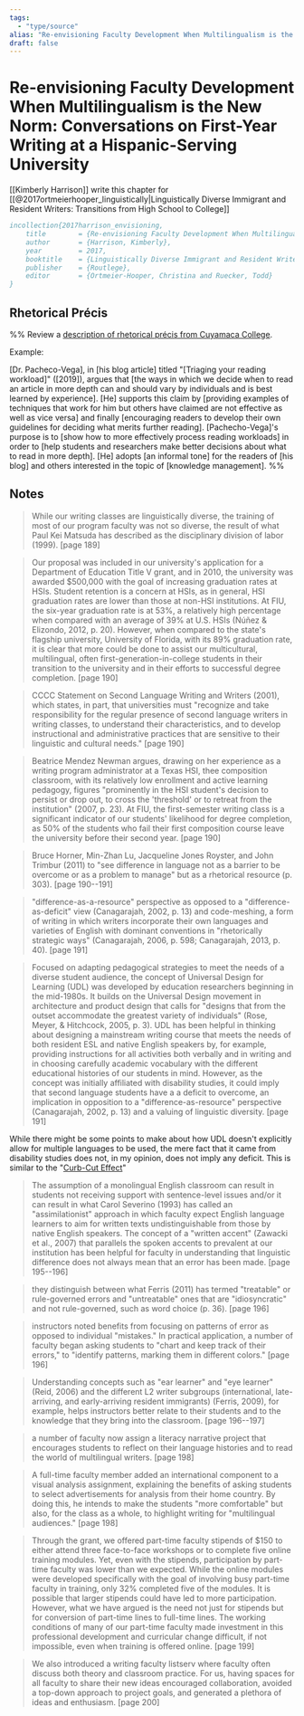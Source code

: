 ```yaml
---
tags:
  - "type/source"
alias: "Re-envisioning Faculty Development When Multilingualism is the New Norm: Conversations on First-Year Writing at a Hispanic-Serving University"
draft: false
---
```

# Re-envisioning Faculty Development When Multilingualism is the New Norm: Conversations on First-Year Writing at a Hispanic-Serving University
[[Kimberly Harrison]] write this chapter for [[@2017ortmeierhooper_linguistically|Linguistically Diverse Immigrant and Resident Writers: Transitions from High School to College]]

```bibtex
incollection{2017harrison_envisioning,
	title        = {Re-envisioning Faculty Development When Multilingualism is the New Norm},
	author       = {Harrison, Kimberly},
	year         = 2017,
	booktitle    = {Linguistically Diverse Immigrant and Resident Writers: Transitions from High School to College},
	publisher    = {Routlege},
	editor       = {Ortmeier-Hooper, Christina and Ruecker, Todd}
}
```

## Rhetorical Précis
%% 
Review a [description of rhetorical précis from Cuyamaca College](https://www.cuyamaca.edu/student-support/tutoring-center/files/student-resources/rhetorical-precis-description-and-examples.pdf). 

Example:

[Dr. Pacheco-Vega], in [his blog article] titled "[Triaging your reading workload]" ([2019]), argues that [the ways in which we decide when to read an article in more depth can and should vary by individuals and is best learned by experience]. [He] supports this claim by [providing examples of techniques that work for him but others have claimed are not effective as well as vice versa] and finally [encouraging readers to develop their own guidelines for deciding what merits further reading]. [Pachecho-Vega]'s purpose is to [show how to more effectively process reading workloads] in order to [help students and researchers make better decisions about what to read in more depth]. [He] adopts [an informal tone] for the readers of [his blog] and others interested in the topic of [knowledge management]. 
%%
## Notes
> While our writing classes are linguistically diverse, the training of most of our program faculty was not so diverse, the result of what Paul Kei Matsuda has described as the disciplinary division of labor (1999). [page 189]

> Our proposal was included in our university's application for a Department of Education Title V grant, and in 2010, the university was awarded $500,000 with the goal of increasing graduation rates at HSIs. Student retention is a concern at HSIs, as in general, HSI graduation rates are lower than those at non-HSI institutions. At FIU, the six-year graduation rate is at 53%, a relatively high percentage when compared with an average of 39% at U.S. HSIs (Núñez & Elizondo, 2012, p. 20). However, when compared to the state's flagship university, University of Florida, with its 89% graduation rate, it is clear that more could be done to assist our multicultural, multilingual, often first-generation-in-college students in their transition to the university and in their efforts to successful degree completion. [page 190]

> CCCC Statement on Second Language Writing and Writers (2001), which states, in part, that universities must "recognize and take responsibility for the regular presence of second language writers in writing classes, to understand their characteristics, and to develop instructional and administrative practices that are sensitive to their linguistic and cultural needs." [page 190]

> Beatrice Mendez Newman argues, drawing on her experience as a writing program administrator at a Texas HSI, thee composition classroom, with its relatively low enrollment and active learning pedagogy, figures "prominently in the HSI student's decision to persist or drop out, to cross the 'threshold' or to retreat from the institution" (2007, p. 23). At FIU, the first-semester writing class is a significant indicator of our students' likelihood for degree completion, as 50% of the students who fail their first composition course leave the university before their second year. [page 190]

> Bruce Horner, Min-Zhan Lu, Jacqueline Jones Royster, and John Trimbur (2011) to "see difference in language not as a barrier to be overcome or as a problem to manage" but as a rhetorical resource (p. 303). [page 190--191]

> "difference-as-a-resource" perspective as opposed to a "difference-as-deficit" view (Canagarajah, 2002, p. 13) and code-meshing, a form of writing in which writers incorporate their own languages and varieties of English with dominant conventions in "rhetorically strategic ways" (Canagarajah, 2006, p. 598; Canagarajah, 2013, p. 40). [page 191]

> Focused on adapting pedagogical strategies to meet the needs of a diverse student audience, the concept of Universal Design for Learning (UDL) was developed by education researchers beginning in the mid-1980s. It builds on the Universal Design movement in architecture and product design that calls for "designs that from the outset accommodate the greatest variety of individuals" (Rose, Meyer, & Hitchcock, 2005, p. 3). UDL has been helpful in thinking about designing a mainstream writing course that meets the needs of both resident ESL and native English speakers by, for example, providing instructions for all activities both verbally and in writing and in choosing carefully academic vocabulary with the different educational histories of our students in mind. However, as the concept was initially affiliated with disability studies, it could imply that second language students have a a deficit to overcome, an implication in opposition to a "difference-as-resource" perspective (Canagarajah, 2002, p. 13) and a valuing of linguistic diversity. [page 191]

While there might be some points to make about how UDL doesn't explicitly allow for multiple languages to be used, the mere fact that it came from disability studies does not, in my opinion, does not imply any deficit. This is similar to the "[Curb-Cut Effect](https://uxdesign.cc/the-curb-cut-effect-universal-design-b4e3d7da73f5)" 

> The assumption of a monolingual English classroom can result in students not receiving support with sentence-level issues and/or it can result in what Carol Severino (1993) has called an "assimilationist" approach in which faculty expect English language learners to aim for written texts undistinguishable from those by native English speakers. The concept of a "written accent" (Zawacki et al., 2007) that parallels the spoken accents to prevalent at our institution has been helpful for faculty in understanding that linguistic difference does not always mean that an error has been made. [page 195--196]

> they distinguish between what Ferris (2011) has termed "treatable" or rule-governed errors and "untreatable" ones that are "idiosyncratic" and not rule-governed, such as word choice (p. 36). [page 196]

> instructors noted benefits from focusing on patterns of error as opposed to individual "mistakes." In practical application, a number of faculty began asking students to "chart and keep track of their errors," to "identify patterns, marking them in different colors." [page 196]

> Understanding concepts such as "ear learner" and "eye learner" (Reid, 2006) and the different L2 writer subgroups (international, late-arriving, and early-arriving resident immigrants) (Ferris, 2009), for example, helps instructors better relate to their students and to the knowledge that they bring into the classroom. [page 196--197]

> a number of faculty now assign a literacy narrative project that encourages students to reflect on their language histories and to read the world of multilingual writers. [page 198]

> A full-time faculty member added an international component to a visual analysis assignment, explaining the benefits of asking students to select advertisements for analysis from their home country. By doing this, he intends to make the students "more comfortable" but also, for the class as a whole, to highlight writing for "multilingual audiences." [page 198]

> Through the grant, we offered part-time faculty stipends of $150 to either attend three face-to-face workshops or to complete five online training modules. Yet, even with the stipends, participation by part-time faculty was lower than we expected. While the online modules were developed specifically with the goal of involving busy part-time faculty in training, only 32% completed five of the modules. It is possible that larger stipends could have led to more participation. However, what we have argued is the need not just for stipends but for conversion of part-time lines to full-time lines. The working conditions of many of our part-time faculty made investment in this professional development and curricular change difficult, if not impossible, even when training is offered online. [page 199]

> We also introduced a writing faculty listserv where faculty often discuss both theory and classroom practice. For us, having spaces for all faculty to share their new ideas encouraged collaboration, avoided a top-down approach to project goals, and generated a plethora of ideas and enthusiasm. [page 200]

